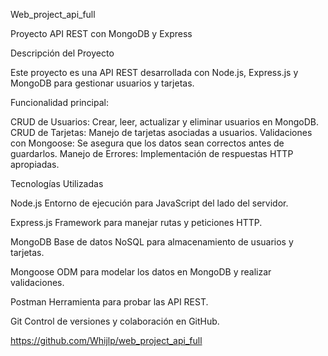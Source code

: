 Web_project_api_full

Proyecto API REST con MongoDB y Express

Descripción del Proyecto

Este proyecto es una API REST desarrollada con Node.js, Express.js y MongoDB para gestionar usuarios y tarjetas.

Funcionalidad principal:

CRUD de Usuarios: Crear, leer, actualizar y eliminar usuarios en MongoDB.
CRUD de Tarjetas: Manejo de tarjetas asociadas a usuarios.
Validaciones con Mongoose: Se asegura que los datos sean correctos antes de guardarlos.
Manejo de Errores: Implementación de respuestas HTTP apropiadas.

Tecnologías Utilizadas

Node.js
Entorno de ejecución para JavaScript del lado del servidor.

Express.js
Framework para manejar rutas y peticiones HTTP.

MongoDB
Base de datos NoSQL para almacenamiento de usuarios y tarjetas.

Mongoose
ODM para modelar los datos en MongoDB y realizar validaciones.

Postman
Herramienta para probar las API REST.

Git
Control de versiones y colaboración en GitHub.

https://github.com/Whijlp/web_project_api_full
